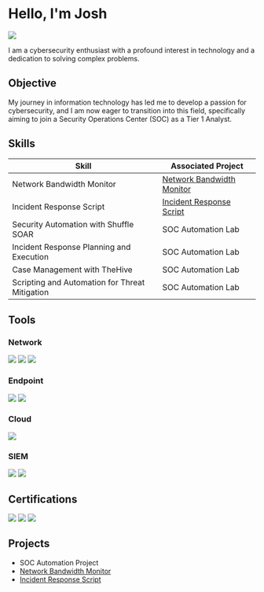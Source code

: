 # Hello, I'm Josh
<a href="https://www.linkedin.com/in/joshua-wilson-a270b9269/"><img src="https://img.shields.io/badge/-LinkedIn-0072b1?&style=for-the-badge&logo=linkedin&logoColor=white" /></a>

I am a cybersecurity enthusiast with a profound interest in technology and a dedication to solving complex problems.

## Objective


My journey in information technology  has led me to develop a passion for cybersecurity, and I am now eager to transition into this field, specifically aiming to join a Security Operations Center (SOC) as a Tier 1 Analyst.

## Skills


| Skill                                         | Associated Project         |
|-----------------------------------------------|----------------------------|
| Network Bandwidth Monitor          | <a href="https://github.com/CyberneticJosh96/Network-Bandwidth-Monitor">Network Bandwidth Monitor</a>|
| Incident Response Script  | <a href="https://github.com/CyberneticJosh96/Incident-Response-Script/tree/main">Incident Response Script</a>|
| Security Automation with Shuffle SOAR         | SOC Automation Lab|
| Incident Response Planning and Execution      | SOC Automation Lab|
| Case Management with TheHive                  | SOC Automation Lab|
| Scripting and Automation for Threat Mitigation | SOC Automation Lab|

## Tools

### Network
<div>
    <img src="https://img.shields.io/badge/-Wireshark-1679A7?&style=for-the-badge&logo=Wireshark&logoColor=white" />
    <img src="https://img.shields.io/badge/-Suricata-EF3B2D?&style=for-the-badge&logo=Suricata&logoColor=white" />
    <img src="https://img.shields.io/badge/-Zeek-777BB4?&style=for-the-badge&logo=Zeek&logoColor=white" />
</div>

### Endpoint
<div>
    <img src="https://img.shields.io/badge/-Microsoft_Defender_for_Endpoint-00A4EF?&style=for-the-badge&logo=Microsoft&logoColor=white" />
    <img src="https://img.shields.io/badge/-Velociraptor-4B275F?&style=for-the-badge&logo=Velociraptor&logoColor=white" />
</div>


### Cloud
<div>
    <img src="https://img.shields.io/badge/-Microsoft_Defender_for_Endpoint-00A4EF?style=for-the-badge&logo=Microsoft+Azure&logoColor=white" />
</div>


### SIEM
<div>
    <img src="https://img.shields.io/badge/-Microsoft_Sentinel-0078D4?&style=for-the-badge&logo=Microsoft&logoColor=white" />
    <img src="https://img.shields.io/badge/-Splunk-000000?&style=for-the-badge&logo=Splunk&logoColor=white" /> 
</div>

## Certifications
<div>
<img src="https://img.shields.io/badge/-Security%2B-FF0000?&style=for-the-badge&logo=CompTIA&logoColor=white" />
<img src="https://img.shields.io/badge/-Splunk_Core_Certified_Power_User-000000?style=for-the-badge&logo=Splunk&logoColor=white" />
<img src="https://img.shields.io/badge/-Microsoft_AZ--900-0089D6?style=for-the-badge&logo=Microsoft&logoColor=white" />
</div>

## Projects
- SOC Automation Project
- <a href="https://github.com/CyberneticJosh96/Network-Bandwidth-Monitor">Network Bandwidth Monitor</a>
- <a href="https://github.com/CyberneticJosh96/Incident-Response-Script/tree/main">Incident Response Script</a>
